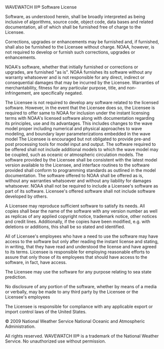 WAVEWATCH III® Software License

Software, as understood herein, shall be broadly interpreted as being inclusive of algorithms, source code, object code, data bases and related documentation, all of which shall be furnished free of charge to the Licensee.

Corrections, upgrades or enhancements may be furnished and, if furnished, shall also be furnished to the Licensee without charge. NOAA, however, is not required to develop or furnish such corrections, upgrades or enhancements.

NOAA's software, whether that initially furnished or corrections or upgrades, are furnished "as is". NOAA furnishes its software without any warranty whatsoever and is not responsible for any direct, indirect or consequential damages that may be incurred by the Licensee. Warranties of merchantability, fitness for any particular purpose, title, and non-infringement, are specifically negated.

The Licensee is not required to develop any software related to the licensed software. However, in the event that the Licensee does so, the Licensee is required to offer same to NOAA for inclusion under the instant licensing terms with NOAA's licensed software along with documentation regarding its principles, use and its advantages. This includes changes to the wave model proper including numerical and physical approaches to wave modeling, and boundary layer parameterizations embedded in the wave model The Licensee is encouraged but not obligated to provide pre-and post processing tools for model input and output. The software required to be offered shall not include additional models to which the wave model may be coupled, such as oceanic or atmospheric circulation models. The software provided by the Licensee shall be consistent with the latest model version available to the Licensee, and interface routines to the software provided shall conform to programming standards as outlined in the model documentation. The software offered to NOAA shall be offered as is, without any warranties whatsoever and without any liability for damages whatsoever. NOAA shall not be required to include a Licensee's software as part of its software. Licensee's offered software shall not include software developed by others.

A Licensee may reproduce sufficient software to satisfy its needs. All copies shall bear the name of the software with any version number as well as replicas of any applied copyright notice, trademark notice, other notices and credit lines. Additionally, if the copies have been modified, e.g. with deletions or additions, this shall be so stated and identified.

All of Licensee's employees who have a need to use the software may have access to the software but only after reading the instant license and stating, in writing, that they have read and understood the license and have agreed to its terms. Licensee is responsible for employing reasonable efforts to assure that only those of its employees that should have access to the software, in fact, have access.

The Licensee may use the software for any purpose relating to sea state prediction.

No disclosure of any portion of the software, whether by means of a media or verbally, may be made to any third party by the Licensee or the Licensee's employees

The Licensee is responsible for compliance with any applicable export or import control laws of the United States.

© 2009 National Weather Service National Oceanic and Atmospheric Administration.

All rights reserved. WAVEWATCH III® is a trademark of the National Weather Service. No unauthorized use without permission.

